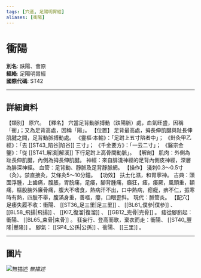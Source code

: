 ```yaml
---
tags: [穴道, 足陽明胃經]
aliases: [衝陽]
---
```


# 衝陽

**別名**: 趺陽、會原  
**經絡**: 足陽明胃經  
**國際代碼**: ST42  

---

## 詳細資料
【類別】
原穴。
【釋名】
穴當足背動脈搏動（趺陽脈）處，血氣旺盛，因稱「衝」；又為足背高處，因稱「陽」。
【位置】
足背最高處，拇長伸肌腱與趾長伸肌腱之間，足背動脈搏動處。
《靈樞‧本輸》：「足跗上五寸陷者中」；
《針灸甲乙經》：「去 [[ST43_陷谷|陷谷]] 三寸」；
《千金要方》：「一云二寸」；
《醫宗金鑒》：「從 [[ST41_解溪|解溪]] 下行足跗上高骨間動脈」。
【解剖】
肌肉：外側為趾長伸肌腱，內側為拇長伸肌腱。
神經：來自腓淺神經的足背內側皮神經，深層為腓深神經。
血管：足背動、靜脈及足背靜脈網。
【操作】
淺刺0.3～0.5寸（灸）。禁直接灸，艾條灸5～10分鐘。
【功效】
扶土化濕，和胃寧神。
古典：頭面浮腫，上齒痛，腹脹，胃脘痛，足痿，腳背腫痛，癲狂，瘧，痿厥，風頭重，額痛，樞股腨外廉骨痛，腹大不嗜食，熱病汗不出，口中熱病，瘛瘲，痹不仁，振寒時有熱，四肢不舉，腹滿身重，善嘔，癭，口眼歪斜。
現代：脈管炎。
【配穴】
足痿失履不收：衝陽、 [[ST36_足三里|足三里]] 、 [[BL61_僕參|僕參]] 、 [[BL58_飛揚|飛揚]] 、 [[KI7_復溜|復溜]] 、 [[GB12_完骨|完骨]] 。
瘧從腳胻起：衝陽、 [[BL65_束骨|束骨]] 。
狂妄行、登高而歌，棄衣而走：衝陽、 [[ST40_豐隆|豐隆]] 。
腳氣： [[SP4_公孫|公孫]] 、衝陽、 [[三里]] 。

---

## 圖片
![無描述](https://yibian.hopto.org/pic/shu16/111.gif)
_無描述_

